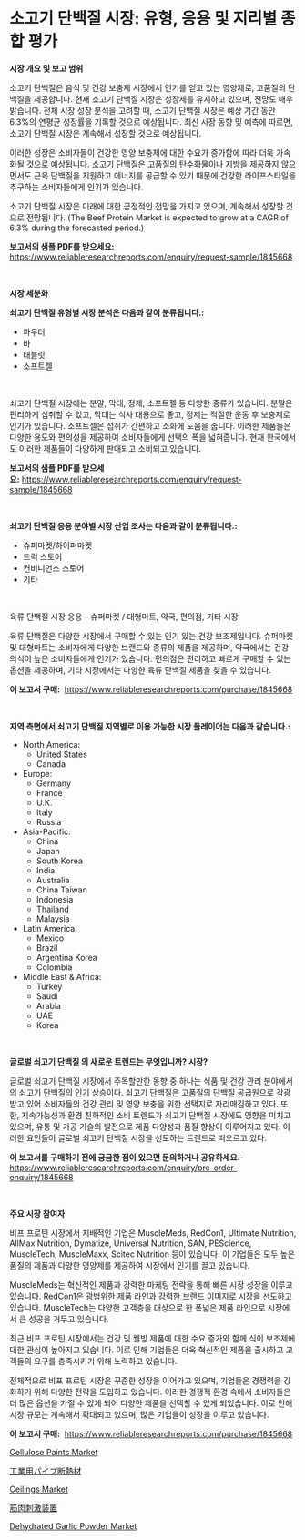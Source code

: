 <p><h1>소고기 단백질 시장: 유형, 응용 및 지리별 종합 평가</h1></p><p><strong>시장 개요 및 보고 범위</strong></p>
<p><p>소고기 단백질은 음식 및 건강 보충제 시장에서 인기를 얻고 있는 영양제로, 고품질의 단백질을 제공합니다. 현재 소고기 단백질 시장은 성장세를 유지하고 있으며, 전망도 매우 밝습니다. 전체 시장 성장 분석을 고려할 때, 소고기 단백질 시장은 예상 기간 동안 6.3%의 연평균 성장률을 기록할 것으로 예상됩니다. 최신 시장 동향 및 예측에 따르면, 소고기 단백질 시장은 계속해서 성장할 것으로 예상됩니다.</p><p>이러한 성장은 소비자들이 건강한 영양 보충제에 대한 수요가 증가함에 따라 더욱 가속화될 것으로 예상됩니다. 소고기 단백질은 고품질의 탄수화물이나 지방을 제공하지 않으면서도 근육 단백질을 지원하고 에너지를 공급할 수 있기 때문에 건강한 라이프스타일을 추구하는 소비자들에게 인기가 있습니다.</p><p>소고기 단백질 시장은 미래에 대한 긍정적인 전망을 가지고 있으며, 계속해서 성장할 것으로 전망됩니다. (The Beef Protein Market is expected to grow at a CAGR of 6.3% during the forecasted period.)</p></p>
<p><strong>보고서의 샘플 PDF를 받으세요:</strong> <a href="https://www.reliableresearchreports.com/enquiry/request-sample/1845668">https://www.reliableresearchreports.com/enquiry/request-sample/1845668</a></p>
<p>&nbsp;</p>
<p><strong>시장 세분화</strong></p>
<p><strong>쇠고기 단백질 유형별 시장 분석은 다음과 같이 분류됩니다.:</strong></p>
<p><ul><li>파우더</li><li>바</li><li>태블릿</li><li>소프트젤</li></ul></p>
<p>&nbsp;</p>
<p><p>쇠고기 단백질 시장에는 분말, 막대, 정제, 소프트젤 등 다양한 종류가 있습니다. 분말은 편리하게 섭취할 수 있고, 막대는 식사 대용으로 좋고, 정제는 적절한 운동 후 보충제로 인기가 있습니다. 소프트젤은 섭취가 간편하고 소화에 도움을 줍니다. 이러한 제품들은 다양한 용도와 편의성을 제공하여 소비자들에게 선택의 폭을 넓혀줍니다. 현재 한국에서도 이러한 제품들이 다양하게 판매되고 소비되고 있습니다.</p></p>
<p><strong>보고서의 샘플 PDF를 받으세요:</strong>&nbsp;<a href="https://www.reliableresearchreports.com/enquiry/request-sample/1845668">https://www.reliableresearchreports.com/enquiry/request-sample/1845668</a></p>
<p>&nbsp;</p>
<p><strong> 쇠고기 단백질 응용 분야별 시장 산업 조사는 다음과 같이 분류됩니다.:</strong></p>
<p><ul><li>슈퍼마켓/하이퍼마켓</li><li>드럭 스토어</li><li>컨비니언스 스토어</li><li>기타</li></ul></p>
<p>&nbsp;</p>
<p><p>육류 단백질 시장 응용 - 슈퍼마켓 / 대형마트, 약국, 편의점, 기타 시장</p><p>육류 단백질은 다양한 시장에서 구매할 수 있는 인기 있는 건강 보조제입니다. 슈퍼마켓 및 대형마트는 소비자에게 다양한 브랜드와 종류의 제품을 제공하며, 약국에서는 건강 의식이 높은 소비자들에게 인기가 있습니다. 편의점은 편리하고 빠르게 구매할 수 있는 옵션을 제공하며, 기타 시장에서는 다양한 육류 단백질 제품을 찾을 수 있습니다.</p></p>
<p><strong>이 보고서 구매:</strong>&nbsp; <a href="https://www.reliableresearchreports.com/purchase/1845668">https://www.reliableresearchreports.com/purchase/1845668</a></p>
<p>&nbsp;</p>
<p><strong>지역 측면에서 쇠고기 단백질 지역별로 이용 가능한 시장 플레이어는 다음과 같습니다.:</strong></p>
<p><ul>
    <li>
        North America:
        <ul>
            <li>United States</li>
            <li>Canada</li>
        </ul>
    </li>
    <li>
        Europe:
        <ul>
            <li>Germany</li>
            <li>France</li>
            <li>U.K.</li>
            <li>Italy</li>
            <li>Russia</li>
        </ul>
    </li>
    <li>
        Asia-Pacific:
        <ul>
            <li>China</li>
            <li>Japan</li>
            <li>South Korea</li>
            <li>India</li>
            <li>Australia</li>
            <li>China Taiwan</li>
            <li>Indonesia</li>
            <li>Thailand</li>
            <li>Malaysia</li>
        </ul>
    </li>
    <li>
        Latin America:
        <ul>
            <li>Mexico</li>
            <li>Brazil</li>
            <li>Argentina Korea</li>
            <li>Colombia</li>
        </ul>
    </li>
    <li>
        Middle East & Africa:
        <ul>
            <li>Turkey</li>
            <li>Saudi</li>
            <li>Arabia</li>
            <li>UAE</li>
            <li>Korea</li>
        </ul>
    </li>
    </ul></p>
<p>&nbsp;</p>
<p><strong>글로벌 쇠고기 단백질 의 새로운 트렌드는 무엇입니까? 시장?</strong></p>
<p><p>글로벌 쇠고기 단백질 시장에서 주목할만한 동향 중 하나는 식품 및 건강 관리 분야에서의 쇠고기 단백질의 인기 상승이다. 쇠고기 단백질은 고품질의 단백질 공급원으로 각광받고 있어 소비자들의 건강 관리 및 영양 보충을 위한 선택지로 자리매김하고 있다. 또한, 지속가능성과 환경 친화적인 소비 트렌드가 쇠고기 단백질 시장에도 영향을 미치고 있으며, 유통 및 가공 기술의 발전으로 제품 다양성과 품질 향상이 이루어지고 있다. 이러한 요인들이 글로벌 쇠고기 단백질 시장을 선도하는 트렌드로 떠오르고 있다.</p></p>
<p><strong>이 보고서를 구매하기 전에 궁금한 점이 있으면 문의하거나 공유하세요.</strong>- <a href="https://www.reliableresearchreports.com/enquiry/pre-order-enquiry/1845668">https://www.reliableresearchreports.com/enquiry/pre-order-enquiry/1845668</a></p>
<p>&nbsp;</p>
<p><strong>주요 시장 참여자</strong></p>
<p><p>비프 프로틴 시장에서 지배적인 기업은 MuscleMeds, RedCon1, Ultimate Nutrition, AllMax Nutrition, Dymatize, Universal Nutrition, SAN, PEScience, MuscleTech, MuscleMaxx, Scitec Nutrition 등이 있습니다. 이 기업들은 모두 높은 품질의 제품과 다양한 영양제를 제공하여 시장에서 인기를 끌고 있습니다.</p><p>MuscleMeds는 혁신적인 제품과 강력한 마케팅 전략을 통해 빠른 시장 성장을 이루고 있습니다. RedCon1은 광범위한 제품 라인과 강력한 브랜드 이미지로 시장을 선도하고 있습니다. MuscleTech는 다양한 고객층을 대상으로 한 폭넓은 제품 라인으로 시장에서 큰 성공을 거두고 있습니다.</p><p>최근 비프 프로틴 시장에서는 건강 및 웰빙 제품에 대한 수요 증가와 함께 식이 보조제에 대한 관심이 높아지고 있습니다. 이로 인해 기업들은 더욱 혁신적인 제품을 출시하고 고객들의 요구를 충족시키기 위해 노력하고 있습니다.</p><p>전체적으로 비프 프로틴 시장은 꾸준한 성장을 이어가고 있으며, 기업들은 경쟁력을 강화하기 위해 다양한 전략을 도입하고 있습니다. 이러한 경쟁적 환경 속에서 소비자들은 더 많은 옵션을 가질 수 있게 되어 다양한 제품을 선택할 수 있게 되었습니다. 이로 인해 시장 규모는 계속해서 확대되고 있으며, 많은 기업들이 성장을 이루고 있습니다.</p></p>
<p><strong>이 보고서 구매:</strong>&nbsp;&nbsp;<a href="https://www.reliableresearchreports.com/purchase/1845668">https://www.reliableresearchreports.com/purchase/1845668</a></p>
<p><p><a href="https://github.com/vimar16th/Market-Research-Report-List-3/blob/main/cellulose-paints-market.md">Cellulose Paints Market</a></p><p><a href="https://github.com/zjkmgcs938405/Market-Research-Report-List-1/blob/main/1877200190790.md">工業用パイプ断熱材</a></p><p><a href="https://github.com/JameTravis/Market-Research-Report-List-4/blob/main/ceilings-market.md">Ceilings Market</a></p><p><a href="https://github.com/mohamedbakry57/Market-Research-Report-List-2/blob/main/6542059190789.md">筋肉刺激装置</a></p><p><a href="https://view.publitas.com/reportprime-1/dehydrated-garlic-powder-market-analysis-and-market-size-global-industry-overview-market-segmentation-and-forecast-2024-to-2031/">Dehydrated Garlic Powder Market</a></p></p>
